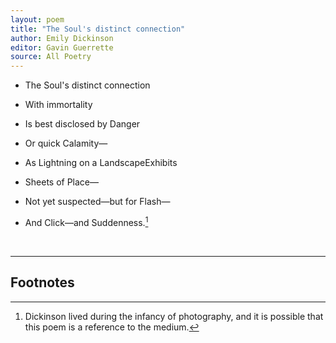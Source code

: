 ```yaml
---
layout: poem
title: "The Soul's distinct connection"
author: Emily Dickinson
editor: Gavin Guerrette
source: All Poetry
---
```


- The Soul's distinct connection
- With immortality
- Is best disclosed by Danger
- Or quick Calamity—

- As Lightning on a LandscapeExhibits
- Sheets of Place—
- Not yet suspected—but for Flash—
- And Click—and Suddenness.[^fn1]

<br>

---

## Footnotes

[^fn1]:

	Dickinson lived during the infancy of photography, and it is possible that this poem is a reference to the medium.
